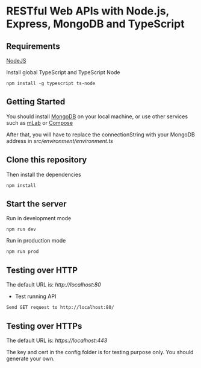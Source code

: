 # RESTful Web APIs with Node.js, Express, MongoDB and TypeScript

## Requirements

[NodeJS](https://nodejs.org/en/)

Install global TypeScript and TypeScript Node

```
npm install -g typescript ts-node
```

## Getting Started

You should install [MongoDB](https://docs.mongodb.com/manual/administration/install-community/) on your local machine, or use other services such as [mLab](https://mlab.com/) or [Compose](https://www.compose.com/compare/mongodb)

After that, you will have to replace the connectionString with your MongoDB address in _src/environment/environment.ts_

## Clone this repository

Then install the dependencies

```
npm install
```

## Start the server

Run in development mode

```
npm run dev
```

Run in production mode

```
npm run prod
```

## Testing over HTTP

The default URL is: _http://localhost:80_

- Test running API

```
Send GET request to http://localhost:80/
```

## Testing over HTTPs

The default URL is: _https://localhost:443_

The key and cert in the config folder is for testing purpose only. You should generate your own.
